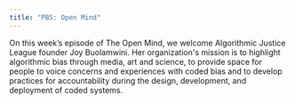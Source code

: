 ```yaml
---
title: "PBS: Open Mind"
---
```


On this week’s episode of The Open Mind, we welcome Algorithmic Justice League founder Joy Buolamwini. Her organization's mission is to highlight algorithmic bias through media, art and science, to provide space for people to voice concerns and experiences with coded bias and to develop practices for accountability during the design, development, and deployment of coded systems.

